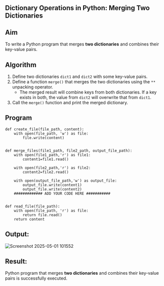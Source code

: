 ## Dictionary Operations in Python: Merging Two Dictionaries

## Aim
To write a Python program that merges **two dictionaries** and combines their key-value pairs.

## Algorithm
1. Define two dictionaries `dict1` and `dict2` with some key-value pairs.
2. Define a function `merge()` that merges the two dictionaries using the `**` unpacking operator.
   - The merged result will combine keys from both dictionaries. If a key exists in both, the value from `dict2` will overwrite that from `dict1`.
3. Call the `merge()` function and print the merged dictionary.

## Program
```
def create_file(file_path, content):
    with open(file_path, 'w') as file:
        file.write(content)


def merge_files(file1_path, file2_path, output_file_path):
    with open(file1_path,'r') as file1:
        content1=file1.read()
        
    with open(file2_path,'r') as file2:
        content2=file2.read()
        
    with open(output_file_path,'w') as output_file:
        output_file.write(content1)
        output_file.write(content2)
    ############# ADD YOUR CODE HERE ###########


def read_file(file_path):
    with open(file_path, 'r') as file:
        return file.read()
    return content
```

## Output:
![Screenshot 2025-05-01 101552](https://github.com/user-attachments/assets/ffd5f51c-349d-4ff3-afcd-1eccaa458bd8)


## Result:
 Python program that merges **two dictionaries** and combines their key-value pairs is successfully executed.

